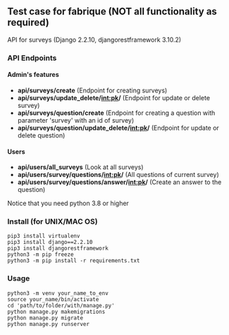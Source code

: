 ## Test case for fabrique (NOT all functionality as required)

API for surveys (Django 2.2.10, djangorestframework 3.10.2)

### API Endpoints

#### Admin's features

* **api/surveys/create** (Endpoint for creating surveys)
* **api/surveys/update_delete/<int:pk>/** (Endpoint for update or delete survey)
* **api/surveys/question/create** (Endpoint for creating a question with parameter 'survey' with an id of survey)
* **api/surveys/question/update_delete/<int:pk>/** (Endpoint for update or delete question)

#### Users 

* **api/users/all_surveys** (Look at all surveys)
* **api/users/survey/questions/<int:pk>/** (All questions of current survey)
* **api/users/survey/questions/answer/<int:pk>/** (Create an answer to the question)

Notice that you need python 3.8 or higher

### Install (for UNIX/MAC OS)
    pip3 install virtualenv
    pip3 install django==2.2.10
    pip3 install djangorestframework
    python3 -m pip freeze
    python3 -m pip install -r requirements.txt
    
### Usage
    python3 -m venv your_name_to_env
    source your_name/bin/activate
    cd 'path/to/folder/with/manage.py'
    python manage.py makemigrations
    python manage.py migrate
    python manage.py runserver
